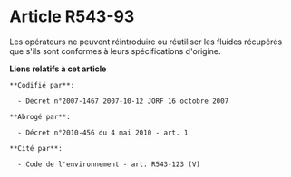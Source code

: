 # Article R543-93

Les opérateurs ne peuvent réintroduire ou réutiliser les fluides récupérés que s'ils sont conformes à leurs spécifications
d'origine.

**Liens relatifs à cet article**

	**Codifié par**:

	  - Décret n°2007-1467 2007-10-12 JORF 16 octobre 2007

	**Abrogé par**:

	  - Décret n°2010-456 du 4 mai 2010 - art. 1

	**Cité par**:

	  - Code de l'environnement - art. R543-123 (V)

